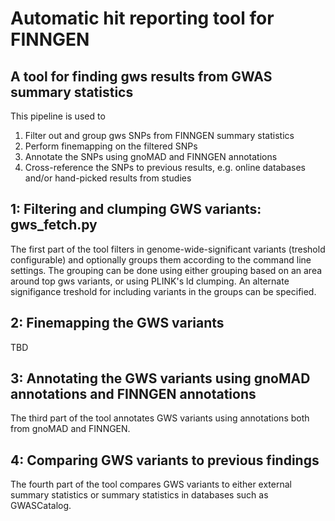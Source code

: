 # Automatic hit reporting tool for FINNGEN

## A tool for finding gws results from GWAS summary statistics

This pipeline is used to
1) Filter out and group gws SNPs from FINNGEN summary statistics
2) Perform finemapping on the filtered SNPs
3) Annotate the SNPs using gnoMAD and FINNGEN annotations
4) Cross-reference the SNPs to previous results, e.g. online databases and/or hand-picked results from studies

## 1: Filtering and clumping GWS variants: gws_fetch.py
The first part of the tool filters in genome-wide-significant variants (treshold configurable) and optionally groups them according to the command line settings. The grouping can be done using either grouping based on an area around top gws variants, or using PLINK's ld clumping. An alternate signifigance treshold for including variants in the groups can be specified.



## 2: Finemapping the GWS variants
TBD

## 3: Annotating the GWS variants using gnoMAD annotations and FINNGEN annotations
The third part of the tool annotates GWS variants using annotations both from gnoMAD and FINNGEN.

## 4: Comparing GWS variants to previous findings
The fourth part of the tool compares GWS variants to either external summary statistics or summary statistics in databases such as GWASCatalog.